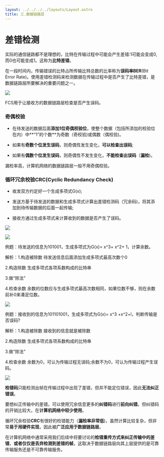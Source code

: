 ```yaml
---
layout: ../../../../layouts/Layout.astro
title: 三.数据链路层
---
```


# 差错检测

实际的通信链路都不是理想的，比特在传输过程中可能会产生差错:1可能会变成0,而0也可能变成1。这称为**比特差错**。

在一段时间内，传输错误的比特占所传输比特总数的比率称为**误码率BER**(Bit Error Rate)。使用差错检测码来检测数据在传输过程中是否产生了比特差错，是数据链路层所要解决的重要问题之一。

![](https://img.0pt.icu/computernet/3-3/3-3-1.png)

FCS用于让接收方的数据链路层检查是否产生误码。

### 奇偶校验

- 在待发送的数据后面**添加1位奇偶校验位**，使整个数据（包括所添加的校验位在内）中**“1”的个数**为奇数（奇校验)或偶数（偶校验)。

- 如果有**奇数个位发生误码**，则奇偶性发生变化，**可以检查出误码**;

- 如果有**偶数个位发生误码**，则奇偶性不发生变化，**不能检查出误码**（**漏检**)。

漏检率高，计算机网络的数据链路层一般不用奇偶校验。

### 循环冗余校验CRC(Cyclic Redundancy Check)

- 收发双方约定好一个生成多项式G(x);

- 发送方基于待发送的数据和生成多项式计算出差错检测码（冗余码)，将其添加到待传输数据的后面一起传输;

- 接收方通过生成多项式来计算收到的数据是否产生了误码。

![](https://img.0pt.icu/computernet/3-3/3-3-2.png)

![](https://img.0pt.icu/computernet/3-3/3-3-3.png)

例题：待发送的信息为101001，生成多项式为G(x)= x^3+ x^2+ 1，计算余数。

解析：1.构造被除数  待发送信息后面添加生成多项式最高次数个0

2.构造除数  生成多项式各项系数构成的比特串

3.做“除法”

4.检查余数  余数的位数应与生成多项式最高次数相同，如果位数不够，则在余数前补0来凑足位数。

![](https://img.0pt.icu/computernet/3-3/3-3-4.png)

例题：接收到的信息为101101001，生成多项式为G(x)= x^3 +x^2+l，判断传输是否误码?

解析：1.构造被除数  接收到的信息就是被除数

2.构造除数   生成多项式各项系数构成的比特串

3.做“除法”

4.检查余数  余数为0，可认为传输过程无误码;余数不为0，可认为传输过程产生误码。

![](https://img.0pt.icu/computernet/3-3/3-3-5.png)

**检错码**只能检测出帧在传输过程中出现了差错，但并不能定位错误，因此**无法纠正错误**。

要想纠正传输中的差错，可以使用冗余信息更多的**纠错码**进行**前向纠错**。但纠错码的开销比较大，在**计算机网络中较少使用**。

循环冗余校验**CRC**有很好的检错能力（**漏检率非常低**)，虽然计算比较复杂，但非常**易于用硬件实现**，因此被**广泛应用于数据链路层**。

在计算机网络中通常采用我们后续中将要讨论的**检错重传方式来纠正传输中的差错**，**或者仅仅是丢弃检测到差错的帧**，这取决于数据链路层向其上层提供的是可靠传输服务还是不可靠传输服务。
